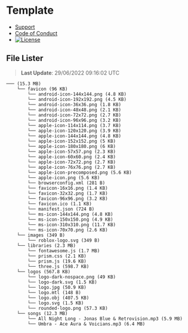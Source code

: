 # Template

- [Support](https://github.com/Wixonic/Assets/blob/Default/.github/SUPPORT.md)
- [Code of Conduct](https://github.com/Wixonic/Assets/blob/Default/.github/CODE_OF_CONDUCT.md)
- [![License](https://img.shields.io/github/license/Wixonic/Assets?color=%23555&label=License)](https://github.com/Wixonic/Assets/blob/Default/LICENSE.txt)

## File Lister
<!-- File Lister Display -->
> **Last Update**: 29/06/2022 09:16:02 UTC

```
─── (15.3 MB) 
    └── favicon (96 KB) 
        └── android-icon-144x144.png (4.8 KB)
        └── android-icon-192x192.png (4.5 KB)
        └── android-icon-36x36.png (1.8 KB)
        └── android-icon-48x48.png (2.1 KB)
        └── android-icon-72x72.png (2.7 KB)
        └── android-icon-96x96.png (3.2 KB)
        └── apple-icon-114x114.png (3.7 KB)
        └── apple-icon-120x120.png (3.9 KB)
        └── apple-icon-144x144.png (4.8 KB)
        └── apple-icon-152x152.png (5 KB)
        └── apple-icon-180x180.png (6 KB)
        └── apple-icon-57x57.png (2.3 KB)
        └── apple-icon-60x60.png (2.4 KB)
        └── apple-icon-72x72.png (2.7 KB)
        └── apple-icon-76x76.png (2.7 KB)
        └── apple-icon-precomposed.png (5.6 KB)
        └── apple-icon.png (5.6 KB)
        └── browserconfig.xml (281 B)
        └── favicon-16x16.png (1.4 KB)
        └── favicon-32x32.png (1.7 KB)
        └── favicon-96x96.png (3.2 KB)
        └── favicon.ico (1.1 KB)
        └── manifest.json (724 B)
        └── ms-icon-144x144.png (4.8 KB)
        └── ms-icon-150x150.png (4.9 KB)
        └── ms-icon-310x310.png (11.7 KB)
        └── ms-icon-70x70.png (2.6 KB)
    └── images (349 B) 
        └── roblox-logo.svg (349 B)
    └── libraries (2.3 MB) 
        └── fontawesome.js (1.7 MB)
        └── prism.css (2.1 KB)
        └── prism.js (19.6 KB)
        └── three.js (598.7 KB)
    └── logos (567.8 KB) 
        └── logo-dark-nospace.png (49 KB)
        └── logo-dark.svg (1.5 KB)
        └── logo.jpg (50.9 KB)
        └── logo.mtl (148 B)
        └── logo.obj (407.5 KB)
        └── logo.svg (1.5 KB)
        └── rounded-logo.png (57.3 KB)
    └── songs (12.3 MB) 
        └── All Night Long - Jonas Blue & Retrovision.mp3 (5.9 MB)
        └── Umbra - Ace Aura & Voicians.mp3 (6.4 MB)
```
<!-- File Lister Display -->
